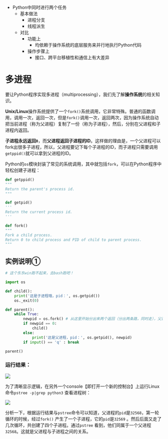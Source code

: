 - Python中同时进行两个任务
  - 基本做法
    - 进程分支
    - 线程派生
  - 对比
    - 功能上
      - 均依赖于操作系统的底层服务来并行地执行Python代码
    - 操作步骤上
      - 接口、跨平台移植性和通信上有大差异

# 多进程

要让Python程序实现多进程（multiprocessing），我们先了解**操作系统**的相关知识。

**Unix/Linux**操作系统提供了一个`fork()`系统调用，它非常特殊。普通的函数调用，调用一次，返回一次，但是`fork()`调用一次，返回两次，因为操作系统自动把当前进程（称为父进程）复制了一份（称为子进程），然后，分别在父进程和子进程内返回。

**子进程永远返回`0`**，而**父进程返回子进程的ID**。这样做的理由是，一个父进程可以fork出很多子进程，所以，父进程要记下每个子进程的ID，而子进程只需要调用`getppid()`就可以拿到父进程的ID。

Python的`os`模块封装了常见的系统调用，其中就包括`fork`，可以在Python程序中轻松创建子进程：

```python
def getppid()
"""
Return the parent's process id.
"""

def getpid()
'''
Return the current process id.
'''

def fork()
"""
Fork a child process.
Return 0 to child process and PID of child to parent process.
"""
```

## 实例说明①

```python
# 这个东东win跑不起来，去bash跑吧！

import os

def child():
    print('这是子进程哦，pid：', os.getpid())
    os._exit(0)

def parent():
    while True:
        newpid = os.fork() # 从这里开始分出来两个返回（分出两条路，同时走），父进程：pidof(子进程) ，子进程：0
        if newpid == 0:
            child()
        else:
            print('这是父进程，pid：', os.getpid(), newpid)
        if input() == 'q' : break

parent()
```

### 运行结果：

![](F:\study\NOTE\Python\并行处理\parallel02.png)

为了清晰显示逻辑，在另外一个console【即打开一个新的控制台】上运行Linux命令`pstree -p|grep python3` 查看进程树：

![](F:\study\NOTE\Python\并行处理\parallel01.png)

分析一下，根据运行结果与`pstree`命令可以知道，父进程的`pid`是`32568`，第一轮循环的时候，经过`fork()` 产生了一个子进程，它的`pid`是`32569` 。然后后面又走了几次循环，共创建了四个子进程。通过`pstree` 看到，他们同属于一个父进程`32568`。这就是父进程与子进程之间的关系。